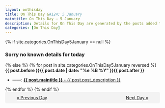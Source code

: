 ```yaml
---
layout: onthisday
title: On This Day &#124; 5 January
maintitle: On This Day — 5 January
description: Details for On This Day are generated by the posts added to the website so the content is subject to changes/updates over time.
categories: [On This Day]
---
```


{% if site.categories.OnThisDay5January == null %}
<h3>Sorry no known details for today</h3>
{% else %}
{% for post in site.categories.OnThisDay5January reversed %}
<strong>{{ post.before }}{{ post.date | date: "%e %B %Y" }}{{ post.after }}</strong>
<ul>
<li> ——: <a class="{{ post.class }}" href="{{ post.url }}"><strong>{{ post.maintitle }}</strong> - {{ post.post_description }}</a></li>
</ul>
{% endfor %}
{% endif %}
<br />
<div style="background-color: #f3f3f3; padding: 10px; border-radius: 5px; text-align: center; display: flex; justify-content: space-evenly;">
<a href="/onthisday/01/01-04">« Previous Day</a>
<span style="visibility:hidden;">[ Visit Leap Year February 29 ]</span>
<a href="/onthisday/01/01-06">Next Day »</a>
</div>
